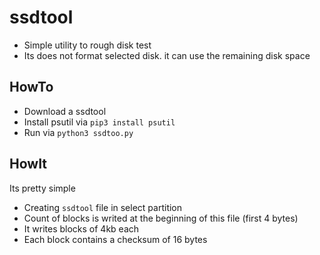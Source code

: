 # ssdtool
- Simple utility to rough disk test
- Its does not format selected disk. it can use the remaining disk space

## HowTo
- Download a ssdtool
- Install psutil via `pip3 install psutil`
- Run via `python3 ssdtoo.py`

## HowIt
Its pretty simple
- Creating `ssdtool` file in select partition
- Count of blocks is writed at the beginning of this file (first 4 bytes)
- It writes blocks of 4kb each
- Each block contains a checksum of 16 bytes
